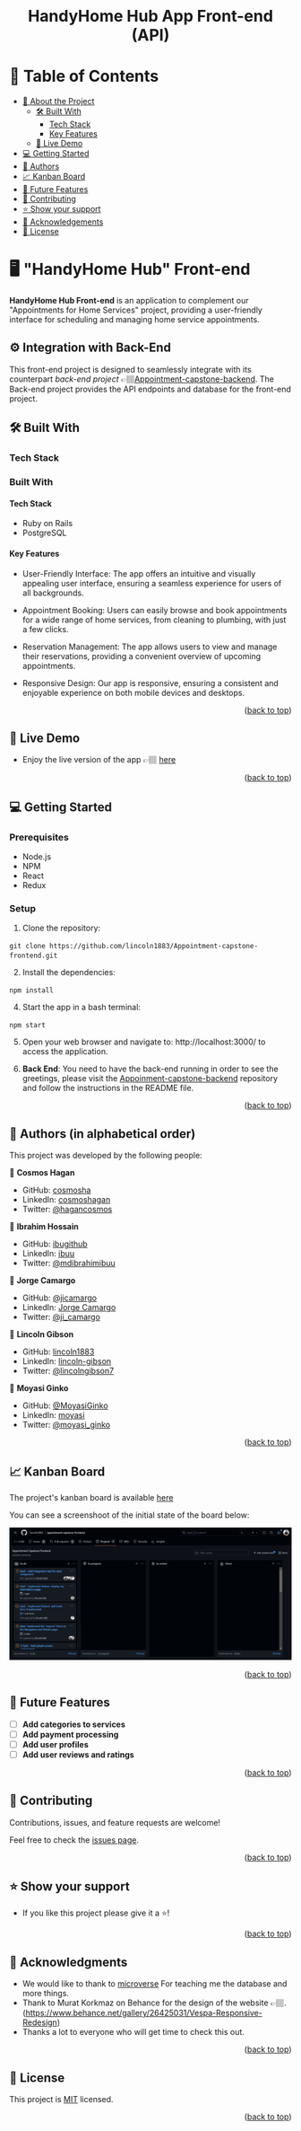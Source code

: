 <br>
<div align='center'>
	<h1>HandyHome Hub App Front-end (API)</h1>
  </div>
<a name="readme-top"></a>

# 📗 Table of Contents
- [📖 About the Project](#about-project)
  - [🛠 Built With](#built-with)
    - [Tech Stack](#tech-stack)
    - [Key Features](#key-features)
  - [🚀 Live Demo](#live-demo)
- [💻 Getting Started](#getting-started)
- [👥 Authors](#authors)
- [📈 Kanban Board](#kanban)
- [🔭 Future Features](#future-features)
- [🤝 Contributing](#contributing)
- [⭐️ Show your support](#support)
- [🙏 Acknowledgements](#acknowledgements)
- [📝 License](#license)


# 🖥️ "HandyHome Hub" Front-end  <a name="about-project"></a>

**HandyHome Hub Front-end** is an application to complement our "Appointments for Home Services" project, providing a user-friendly interface for scheduling and managing home service appointments.

## ⚙️ Integration with Back-End

This front-end project is designed to seamlessly integrate with its counterpart *back-end project* 👉🏽[Appointment-capstone-backend](https://github.com/lincoln1883/Appointment-capstone-backend). The Back-end project provides the API endpoints and database for the front-end project.
## 🛠 Built With <a name="built-with"></a>

### Tech Stack <a name="tech-stack"></a>
### Built With <a name="built-with"></a>

#### Tech Stack <a name="tech-stack"></a>

- Ruby on Rails
- PostgreSQL

#### Key Features <a name="key-features"></a>

- User-Friendly Interface: The app offers an intuitive and visually appealing user interface, ensuring a seamless experience for users of all backgrounds.

- Appointment Booking: Users can easily browse and book appointments for a wide range of home services, from cleaning to plumbing, with just a few clicks.

- Reservation Management: The app allows users to view and manage their reservations, providing a convenient overview of upcoming appointments.

- Responsive Design: Our app is responsive, ensuring a consistent and enjoyable experience on both mobile devices and desktops.

<p align="right">(<a href="#readme-top">back to top</a>)</p>

<!-- LIVE DEMO  -->

## 🚀 Live Demo <a name="live-demo"></a>

- Enjoy the live version of the app 👉🏽 [here](https://handyhomehub.netlify.app/)

<p align="right">(<a href="#readme-top">back to top</a>)</p>


<!-- GETTING STARTED -->

## 💻 Getting Started <a name="getting-started"></a>

### Prerequisites

- Node.js
- NPM
- React
- Redux

### Setup

1. Clone the repository:

`git clone https://github.com/lincoln1883/Appointment-capstone-frontend.git`

2. Install the dependencies:

`npm install`

4. Start the app in a bash terminal:

`npm start`

5. Open your web browser and navigate to: http://localhost:3000/ to access the application. 

6. **Back End**: You need to have the back-end running in order to see the greetings, please visit the [Appoinment-capstone-backend](https://github.com/lincoln1883/Appointment-capstone-backend) repository and follow the instructions in the README file.

<p align="right">(<a href="#readme-top">back to top</a>)</p>

<!-- AUTHORS -->

## 👥 Authors (in alphabetical order)<a name="authors"></a>

This project was developed by the following people:

👤 **Cosmos Hagan**
- GitHub: [cosmosha](https://github.com/Cosmosha)
- LinkedIn: [cosmoshagan](https://gh.linkedin.com/in/cosmoshagan)
- Twitter: [@hagancosmos](https://twitter.com/hagancosmos)

👤 **Ibrahim Hossain**
- GitHub: [ibugithub](https://github.com/ibugithub)
- LinkedIn: [ibuu](https://www.linkedin.com/in/ibuu/)
- Twitter: [@mdibrahimibuu](https://twitter.com/mdibrahimibuu)

👤 **Jorge Camargo**
- GitHub: [@jicamargo](https://github.com/jicamargo)
- LinkedIn: [Jorge Camargo](https://www.linkedin.com/in/jorgecamargog/?locale=en_US)
- Twitter: [@ji_camargo](https://twitter.com/ji_camargo)

👤 **Lincoln Gibson**
- GitHub: [lincoln1883](https://github.com/lincoln1883)
- LinkedIn: [lincoln-gibson](https://www.linkedin.com/in/lincoln-gibson)
- Twitter: [@lincolngibson7](https://twitter.com/lincolngibson7)

👤 **Moyasi Ginko**
- GitHub: [@MoyasiGinko](https://github.com/MoyasiGinko)
- LinkedIn: [moyasi](https://www.linkedin.com/in/moyasi/)
- Twitter: [@moyasi_ginko](https://twitter.com/moyasi_ginko)


<p align="right">(<a href="#readme-top">back to top</a>)</p>

<!-- KANBAN BOARD -->

## 📈 Kanban Board<a name="kanban"></a>

The project's kanban board is available [here](https://github.com/lincoln1883/appointment-capstone-frontend/projects/1)

You can see a screenshoot of the initial state of the board below:

![Kanban Board](./src/assets/images/kanban-board-initial.png)

<p align="right">(<a href="#readme-top">back to top</a>)</p>


<!-- FUTURE FEATURES -->
## 🔭 Future Features <a name="future-features"></a>

- [ ] **Add categories to services**
- [ ] **Add payment processing**
- [ ] **Add user profiles**
- [ ] **Add user reviews and ratings**

<p align="right">(<a href="#readme-top">back to top</a>)</p>

<!-- CONTRIBUTING -->

## 🤝 Contributing <a name="contributing"></a>

Contributions, issues, and feature requests are welcome!

Feel free to check the [issues page](https://github.com/lincoln1883/Appointment-capstone-backend/issues).

<p align="right">(<a href="#readme-top">back to top</a>)</p>

<!-- SUPPORT -->

## ⭐️ Show your support <a name="support"></a>

- If you like this project please give it a ⭐️!

<p align="right">(<a href="#readme-top">back to top</a>)</p>

<!-- ACKNOWLEDGEMENTS -->

## 🙏 Acknowledgments <a name="acknowledgements"></a>

- We would like to thank to [microverse](https://www.microverse.org/) For teaching me the database and more things.
- Thank to Murat Korkmaz on Behance for the design of the website 👉🏽.(https://www.behance.net/gallery/26425031/Vespa-Responsive-Redesign)
- Thanks a lot to everyone who will get time to check this out.


<p align="right">(<a href="#readme-top">back to top</a>)</p>

<!-- FAQ (optional) -->

<!-- LICENSE -->

## 📝 License <a name="license"></a>

This project is [MIT](./LICENSE) licensed.

<p align="right">(<a href="#readme-top">back to top</a>)</p>
